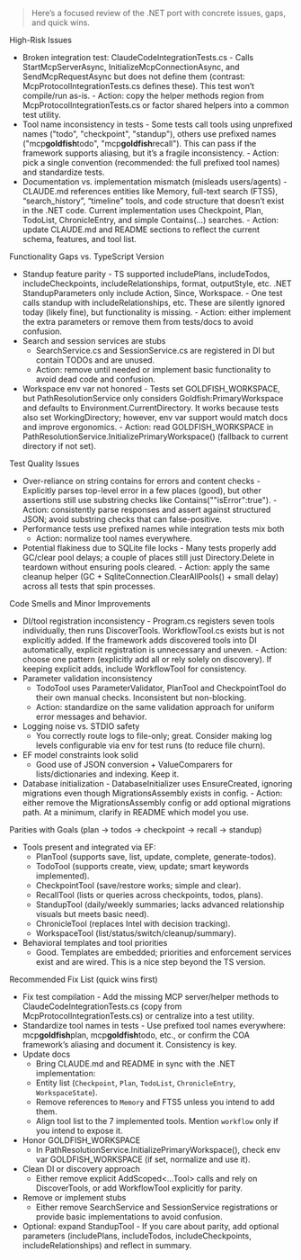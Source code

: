 > Here’s a focused review of the .NET port with concrete issues, gaps, and quick wins.

High-Risk Issues

- Broken integration test: ClaudeCodeIntegrationTests.cs - Calls StartMcpServerAsync, InitializeMcpConnectionAsync, and SendMcpRequestAsync but does not define them (contrast:
  McpProtocolIntegrationTests.cs defines these). This test won’t compile/run as-is. - Action: copy the helper methods region from McpProtocolIntegrationTests.cs or factor shared helpers into a common test utility.
- Tool name inconsistency in tests - Some tests call tools using unprefixed names ("todo", "checkpoint", "standup"), others use prefixed names ("mcp**goldfish**todo",
  "mcp**goldfish**recall"). This can pass if the framework supports aliasing, but it’s a fragile inconsistency. - Action: pick a single convention (recommended: the full prefixed tool names) and standardize tests.
- Documentation vs. implementation mismatch (misleads users/agents) - CLAUDE.md references entities like Memory, full-text search (FTS5), “search_history”, “timeline” tools, and code structure that doesn’t
  exist in the .NET code. Current implementation uses Checkpoint, Plan, TodoList, ChronicleEntry, and simple Contains(...) searches. - Action: update CLAUDE.md and README sections to reflect the current schema, features, and tool list.

Functionality Gaps vs. TypeScript Version

- Standup feature parity - TS supported includePlans, includeTodos, includeCheckpoints, includeRelationships, format, outputStyle, etc. .NET StandupParameters
  only include Action, Since, Workspace. - One test calls standup with includeRelationships, etc. These are silently ignored today (likely fine), but functionality is missing. - Action: either implement the extra parameters or remove them from tests/docs to avoid confusion.
- Search and session services are stubs
  - SearchService.cs and SessionService.cs are registered in DI but contain TODOs and are unused.
  - Action: remove until needed or implement basic functionality to avoid dead code and confusion.
- Workspace env var not honored - Tests set GOLDFISH_WORKSPACE, but PathResolutionService only considers Goldfish:PrimaryWorkspace and defaults to
  Environment.CurrentDirectory. It works because tests also set WorkingDirectory; however, env var support would match docs and improve
  ergonomics. - Action: read GOLDFISH_WORKSPACE in PathResolutionService.InitializePrimaryWorkspace() (fallback to current directory if not set).

Test Quality Issues

- Over-reliance on string contains for errors and content checks - Explicitly parses top-level error in a few places (good), but other assertions still use substring checks like
  Contains("\"isError\":true"). - Action: consistently parse responses and assert against structured JSON; avoid substring checks that can false-positive.
- Performance tests use prefixed names while integration tests mix both
  - Action: normalize tool names everywhere.
- Potential flakiness due to SQLite file locks - Many tests properly add GC/clear pool delays; a couple of places still just Directory.Delete in teardown without ensuring pools
  cleared. - Action: apply the same cleanup helper (GC + SqliteConnection.ClearAllPools() + small delay) across all tests that spin processes.

Code Smells and Minor Improvements

- DI/tool registration inconsistency - Program.cs registers seven tools individually, then runs DiscoverTools. WorkflowTool.cs exists but is not explicitly added. If the
  framework adds discovered tools into DI automatically, explicit registration is unnecessary and uneven. - Action: choose one pattern (explicitly add all or rely solely on discovery). If keeping explicit adds, include WorkflowTool for
  consistency.
- Parameter validation inconsistency
  - TodoTool uses ParameterValidator, PlanTool and CheckpointTool do their own manual checks. Inconsistent but non-blocking.
  - Action: standardize on the same validation approach for uniform error messages and behavior.
- Logging noise vs. STDIO safety
  - You correctly route logs to file-only; great. Consider making log levels configurable via env for test runs (to reduce file churn).
- EF model constraints look solid
  - Good use of JSON conversion + ValueComparers for lists/dictionaries and indexing. Keep it.
- Database initialization - DatabaseInitializer uses EnsureCreated, ignoring migrations even though MigrationsAssembly exists in config. - Action: either remove the MigrationsAssembly config or add optional migrations path. At a minimum, clarify in README which model you
  use.

Parities with Goals (plan → todos → checkpoint → recall → standup)

- Tools present and integrated via EF:
  - PlanTool (supports save, list, update, complete, generate-todos).
  - TodoTool (supports create, view, update; smart keywords implemented).
  - CheckpointTool (save/restore works; simple and clear).
  - RecallTool (lists or queries across checkpoints, todos, plans).
  - StandupTool (daily/weekly summaries; lacks advanced relationship visuals but meets basic need).
  - ChronicleTool (replaces Intel with decision tracking).
  - WorkspaceTool (list/status/switch/cleanup/summary).
- Behavioral templates and tool priorities
  - Good. Templates are embedded; priorities and enforcement services exist and are wired. This is a nice step beyond the TS version.

Recommended Fix List (quick wins first)

- Fix test compilation - Add the missing MCP server/helper methods to ClaudeCodeIntegrationTests.cs (copy from McpProtocolIntegrationTests.cs) or centralize
  into a test utility.
- Standardize tool names in tests - Use prefixed tool names everywhere: mcp**goldfish**plan, mcp**goldfish**todo, etc., or confirm the COA framework’s aliasing and
  document it. Consistency is key.
- Update docs
  - Bring CLAUDE.md and README in sync with the .NET implementation:
  - Entity list (`Checkpoint`, `Plan`, `TodoList`, `ChronicleEntry`, `WorkspaceState`).
  - Remove references to `Memory` and FTS5 unless you intend to add them.
  - Align tool list to the 7 implemented tools. Mention `workflow` only if you intend to expose it.
- Honor GOLDFISH_WORKSPACE
  - In PathResolutionService.InitializePrimaryWorkspace(), check env var GOLDFISH_WORKSPACE (if set, normalize and use it).
- Clean DI or discovery approach
  - Either remove explicit AddScoped<...Tool> calls and rely on DiscoverTools, or add WorkflowTool explicitly for parity.
- Remove or implement stubs
  - Either remove SearchService and SessionService registrations or provide basic implementations to avoid confusion.
- Optional: expand StandupTool - If you care about parity, add optional parameters (includePlans, includeTodos, includeCheckpoints, includeRelationships) and reflect
  in summary.
